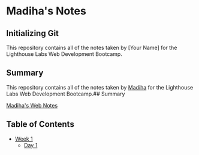# Madiha's Notes

## Initializing Git 
This repository contains all of the notes taken by [Your Name] for the Lighthouse Labs Web Development Bootcamp.

## Summary 
This repository contains all of the notes taken by [Madiha](https://github.com/madiha-waqar/lighthouse-web-notes-) for the Lighthouse Labs Web Development Bootcamp.## Summary 

[Madiha's Web Notes](https://github.com/madiha-waqar/lighthouse-web-notes-)

## Table of Contents
* [Week 1](/Week_1)
  * [Day 1](/Week_1/Day_1/)
